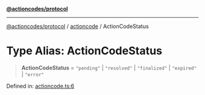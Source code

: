 [**@actioncodes/protocol**](../../README.md)

***

[@actioncodes/protocol](../../modules.md) / [actioncode](../README.md) / ActionCodeStatus

# Type Alias: ActionCodeStatus

> **ActionCodeStatus** = `"pending"` \| `"resolved"` \| `"finalized"` \| `"expired"` \| `"error"`

Defined in: [actioncode.ts:6](https://github.com/otaprotocol/actioncodes/blob/7fa582d3aecdeca51131d2fc9eec0802298f9a4d/src/actioncode.ts#L6)
